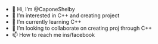 - 👋 Hi, I’m @CaponeShelby
- 👀 I’m interested in C++ and creating project
- 🌱 I’m currently learning C++
- 💞️ I’m looking to collaborate on creating proj through C++
- 📫 How to reach me  ins/facebook

<!---
CaponeShelby/CaponeShelby is a ✨ special ✨ repository because its `README.md` (this file) appears on your GitHub profile.
You can click the Preview link to take a look at your changes.
--->
